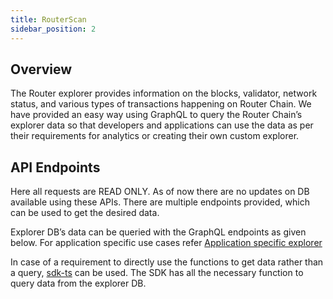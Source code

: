 ```yaml
---
title: RouterScan
sidebar_position: 2
---
```


## Overview

The Router explorer provides information on the blocks, validator, network status, and various types of transactions happening on Router Chain. We have provided an easy way using GraphQL to query the Router Chain’s explorer data so that developers and applications can use the data as per their requirements for analytics or creating their own custom explorer.

## API Endpoints

Here all requests are READ ONLY. As of now there are no updates on DB available using these APIs. There are multiple endpoints provided, which can be used to get the desired data.

Explorer DB’s data can be queried with the GraphQL endpoints as given below. For application specific use cases refer [Application specific explorer](./application-specific-explorer.md) 

In case of a requirement to directly use the functions to get data rather than a query, [sdk-ts](../utils/typescript-sdk) can be used. The SDK has all the necessary function to query data from the explorer DB.




